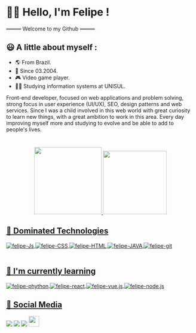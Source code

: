
# 👨‍💻 Hello, I'm Felipe !

════ Welcome to my Github ════

## 😃 A little about myself :

- 🌎 From Brazil.
- 👶 Since 03.2004.
- 🎮 Video game player.
- 👨‍🎓 Studying information systems at UNISUL.

<div>
    <p>
        Front-end developer, focused on web applications and problem solving, strong focus in user experience (UI/UX), SEO, design patterns and web services.
        Since I was a child involved in this web world with great curiosity to learn new things, with a great ambition to work in this area.
        Every day improving myself more and studying to evolve and be able to add to people's lives.
    </p>
</div>

# 

<div align="center">
  <a href="https://github.com/felipesantos5">
  <img height="180em" src="https://github-readme-stats.vercel.app/api?username=felipesantos5&show_icons=true&theme=dracula&include_all_commits=true&count_private=true"/>
  <img height="170em" src="https://github-readme-stats.vercel.app/api/top-langs/?username=felipesantos5&layout=compact&langs_count=7&theme=dracula"/>
</div>

## 📌 Dominated Technologies

<div style="display: inline_block">

  <img align="center" alt="felipe-Js" src="https://img.shields.io/badge/JavaScript-F7DF1E?style=for-the-badge&logo=javascript&logoColor=black">
   <img align="center" alt="felipe-CSS" src="https://img.shields.io/badge/CSS3-1572B6?style=for-the-badge&logo=css3&logoColor=white">
  <img align="center" alt="felipe-HTML"  src="https://img.shields.io/badge/HTML5-E34F26?style=for-the-badge&logo=html5&logoColor=white">
  <img align="center" alt="felipe-JAVA"src="https://img.shields.io/badge/Java-ED8B00?style=for-the-badge&logo=java&logoColor=white">
  <img align="center" alt="felipe-git"src="https://img.shields.io/badge/-Git-red?style=for-the-badge&logo=git&logoColor=white">

</div>

<br>

  ## 📕 I'm currently learning
 
   <img align="center" alt="felipe-phython" src="https://img.shields.io/badge/Python-14354C?style=for-the-badge&logo=python&logoColor=white">
   <img align="center" alt="felipe-react" src="https://img.shields.io/badge/React-20232A?style=for-the-badge&logo=react&logoColor=61DAFB">
  <img align="center" alt="felipe-vue.js"  src="https://img.shields.io/badge/Vue.js-35495E?style=for-the-badge&logo=vue.js&logoColor=4FC08D">
  <img align="center" alt="felipe-node.js" src="https://img.shields.io/badge/Node.js-43853D?style=for-the-badge&logo=node.js&logoColor=white">

<br>

  ## 🤝 Social Media

<div> 
  <a href="https://www.instagram.com/marcelinofelipe_/?hl=pt-br" target="_blank"><img src="https://img.shields.io/badge/-Instagram-%23E4405F?style=for-the-badge&logo=instagram&logoColor=white" target="_blank"></a>
  <a href="https://www.linkedin.com/in/felipe-santos-235030227/" target="_blank"><img src="https://img.shields.io/badge/-LinkedIn-%230077B5?style=for-the-badge&logo=linkedin&logoColor=white" target="_blank"></a>
  <a href="https://twitter.com/felipicincoo" target="_blank"><img src="https://img.shields.io/badge/Twitter-1DA1F2?style=for-the-badge&logo=twitter&logoColor=white" target="_blank"></a>
  <a href="#" target="_blank"><img height="28" src="https://img.shields.io/badge/-Portfolio-blueviolet?style=for-the-badge" target="_blank"></a>
 
 <br>

 #

</div>
